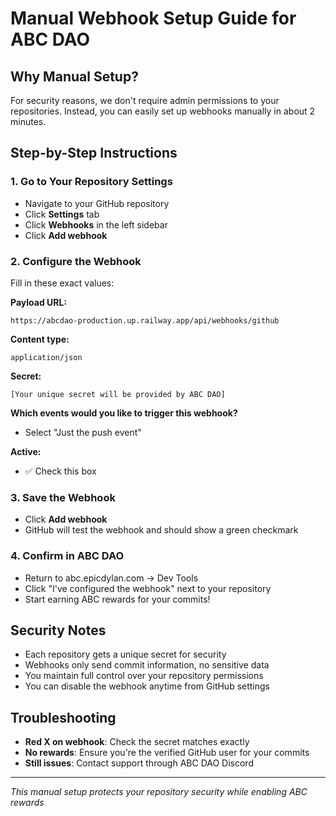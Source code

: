 # Manual Webhook Setup Guide for ABC DAO

## Why Manual Setup?
For security reasons, we don't require admin permissions to your repositories. Instead, you can easily set up webhooks manually in about 2 minutes.

## Step-by-Step Instructions

### 1. Go to Your Repository Settings
- Navigate to your GitHub repository
- Click **Settings** tab
- Click **Webhooks** in the left sidebar
- Click **Add webhook**

### 2. Configure the Webhook
Fill in these exact values:

**Payload URL:**
```
https://abcdao-production.up.railway.app/api/webhooks/github
```

**Content type:**
```
application/json
```

**Secret:**
```
[Your unique secret will be provided by ABC DAO]
```

**Which events would you like to trigger this webhook?**
- Select "Just the push event"

**Active:**
- ✅ Check this box

### 3. Save the Webhook
- Click **Add webhook**
- GitHub will test the webhook and should show a green checkmark

### 4. Confirm in ABC DAO
- Return to abc.epicdylan.com → Dev Tools
- Click "I've configured the webhook" next to your repository
- Start earning ABC rewards for your commits!

## Security Notes
- Each repository gets a unique secret for security
- Webhooks only send commit information, no sensitive data
- You maintain full control over your repository permissions
- You can disable the webhook anytime from GitHub settings

## Troubleshooting
- **Red X on webhook**: Check the secret matches exactly
- **No rewards**: Ensure you're the verified GitHub user for your commits
- **Still issues**: Contact support through ABC DAO Discord

---
*This manual setup protects your repository security while enabling ABC rewards*